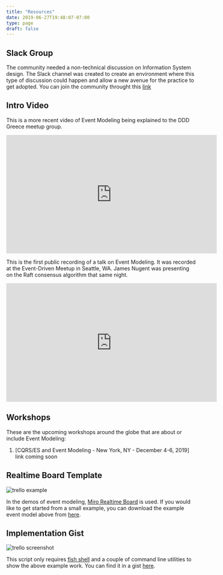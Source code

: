 ```yaml
---
title: "Resources"
date: 2019-06-27T19:48:07-07:00
type: page
draft: false
---
```


## Slack Group

The community needed a non-technical discussion on Information System design. The Slack channel was created to create an environment where this type of discussion could happen and allow a new avenue for the practice to get adopted. You can join the community throught this [link](https://join.slack.com/t/eventmodeling/shared_invite/enQtNzE0NjAyMjMwNjQ2LTY1NjgzZWI4ZjE0NmM0MWU0OGQwNjA3ZTZkZWViYWUzMTRjZWViYzdhZWMzNWMwZjQyM2VhMWVjZWQ5NjNjMjU)

## Intro Video

This is a more recent video of Event Modeling being explained to the DDD Greece meetup group.

<iframe width="560" height="315" src="https://www.youtube.com/embed/SqaDYwgQ664" frameborder="0" allow="accelerometer; autoplay; encrypted-media; gyroscope; picture-in-picture" allowfullscreen></iframe>

This is the first public recording of a talk on Event Modeling. It was recorded at the Event-Driven Meetup in Seattle, WA. James Nugent was presenting on the Raft consensus algorithm that same night.

<iframe width="560" height="315" src="https://www.youtube.com/embed/htxlr8QxeGc" frameborder="0" allow="accelerometer; autoplay; encrypted-media; gyroscope; picture-in-picture" allowfullscreen></iframe>

## Workshops

These are the upcoming workshops around the globe that are about or include Event Modeling:

1. [CQRS/ES and Event Modeling - New York, NY - December 4-6, 2019] link coming soon

## Realtime Board Template

![trello example](../event-modeling-tutorial.jpg)

In the demos of event modeling, [Miro Realtime Board](https://miro.com) is used. If you would like to get started from a small example, you can download the example event model above from [here](/event-modeling.rtb).

## Implementation Gist

![trello screenshot](../trello-screenshot.png)

This script only requires [fish shell](https://github.com/fish-shell/fish-shell) and a couple of command line utilities to show the above example work. You can find it in a gist [here](https://gist.github.com/adymitruk/7fc2adb8598ad861d4b3dae114afd4c9).
